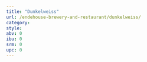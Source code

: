```yaml
---
title: "Dunkelweiss"
url: /endehouse-brewery-and-restaurant/dunkelweiss/
category: 
style: 
abv: 0
ibu: 0
srm: 0
upc: 0
---
```


